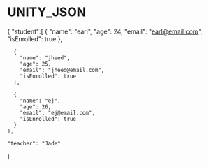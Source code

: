 # UNITY_JSON

{
  "student":[
      {
        "name": "earl",
        "age": 24,
        "email": "earl@email.com",
        "isEnrolled": true
      },
      
      {
        "name": "jheed",
        "age": 25,
        "email": "jheed@email.com",
        "isEnrolled": true
      },
      
      {
        "name": "ej",
        "age": 26,
        "email": "ej@email.com",
        "isEnrolled": true
      }
    ],
    
    "teacher": "Jade"
}
